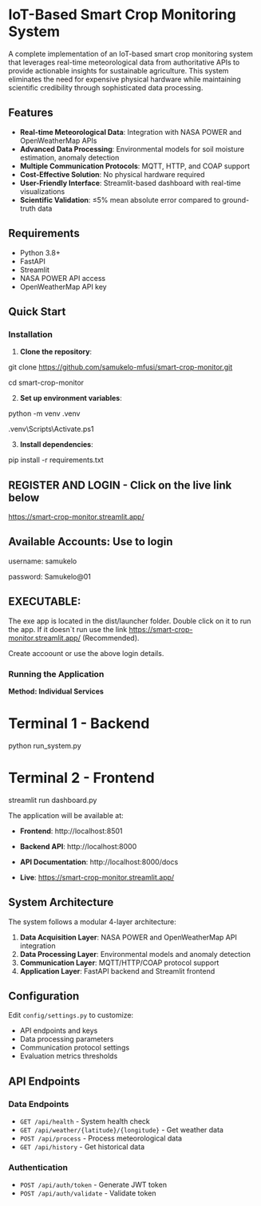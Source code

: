 # IoT-Based Smart Crop Monitoring System

A complete implementation of an IoT-based smart crop monitoring system that leverages real-time meteorological data from authoritative APIs to provide actionable insights for sustainable agriculture. This system eliminates the need for expensive physical hardware while maintaining scientific credibility through sophisticated data processing.

## Features

- **Real-time Meteorological Data**: Integration with NASA POWER and OpenWeatherMap APIs
- **Advanced Data Processing**: Environmental models for soil moisture estimation, anomaly detection
- **Multiple Communication Protocols**: MQTT, HTTP, and COAP support
- **Cost-Effective Solution**: No physical hardware required
- **User-Friendly Interface**: Streamlit-based dashboard with real-time visualizations
- **Scientific Validation**: ≤5% mean absolute error compared to ground-truth data

## Requirements

- Python 3.8+
- FastAPI
- Streamlit
- NASA POWER API access
- OpenWeatherMap API key 

## Quick Start

### Installation

1. **Clone the repository**:


git clone https://github.com/samukelo-mfusi/smart-crop-monitor.git

cd smart-crop-monitor





2. **Set up environment variables**:

python -m venv .venv       

.venv\Scripts\Activate.ps1


3. **Install dependencies**:

pip install -r requirements.txt




## REGISTER AND LOGIN - Click on the live link below

https://smart-crop-monitor.streamlit.app/



## Available Accounts: Use to login

username: samukelo

password: Samukelo@01




## EXECUTABLE:

The exe app is located in the dist/launcher folder. Double click on it to run the app. If it doesn`t run use the link https://smart-crop-monitor.streamlit.app/ (Recommended). 

Create accoount or use the above login details.





### Running the Application



**Method: Individual Services**


# Terminal 1 - Backend
python run_system.py   

# Terminal 2 - Frontend
streamlit run dashboard.py


The application will be available at:
- **Frontend**: http://localhost:8501
- **Backend API**: http://localhost:8000
- **API Documentation**: http://localhost:8000/docs


- **Live**: https://smart-crop-monitor.streamlit.app/


## System Architecture

The system follows a modular 4-layer architecture:

1. **Data Acquisition Layer**: NASA POWER and OpenWeatherMap API integration
2. **Data Processing Layer**: Environmental models and anomaly detection
3. **Communication Layer**: MQTT/HTTP/COAP protocol support
4. **Application Layer**: FastAPI backend and Streamlit frontend

## Configuration

Edit `config/settings.py` to customize:

- API endpoints and keys
- Data processing parameters
- Communication protocol settings
- Evaluation metrics thresholds

## API Endpoints

### Data Endpoints
- `GET /api/health` - System health check
- `GET /api/weather/{latitude}/{longitude}` - Get weather data
- `POST /api/process` - Process meteorological data
- `GET /api/history` - Get historical data

### Authentication
- `POST /api/auth/token` - Generate JWT token
- `POST /api/auth/validate` - Validate token
